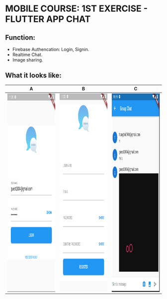 # MOBILE COURSE: 1ST EXERCISE - FLUTTER APP CHAT

## Function:
- Firebase Authencation: Login, Signin.
- Realtime Chat.
- Image sharing.

## What it looks like:
| A | B | C |
| - | - | - |
| <img alt="Login" src="login.PNG" height="640"> | <img alt="Register" src="register.PNG" height="640"> | <img alt="Chatscreen" src="chatscreen.PNG" height="640"> |
